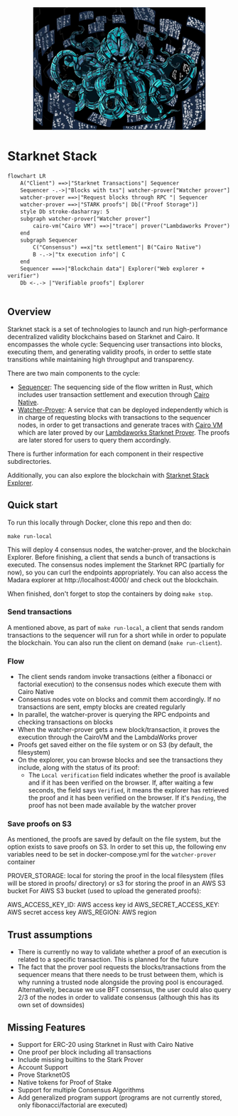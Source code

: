 <div align="center">
<img src="./kraken.jpeg" height="275">
</div>

# Starknet Stack

`````mermaid
flowchart LR
	A("Client") ==>|"Starknet Transactions"| Sequencer
	Sequencer -.->|"Blocks with txs"| watcher-prover["Watcher prover"]
	watcher-prover ==>|"Request blocks through RPC "| Sequencer
	watcher-prover ==>|"STARK proofs"| Db[("Proof Storage")]
	style Db stroke-dasharray: 5
	subgraph watcher-prover["Watcher prover"]
		cairo-vm("Cairo VM") ==>|"trace"| prover("Lambdaworks Prover")
	end
	subgraph Sequencer
		C("Consensus") ==x|"tx settlement"| B("Cairo Native")
		B -.->|"tx execution info"| C
	end
    Sequencer ===>|"Blockchain data"| Explorer("Web explorer + verifier")
    Db <-.-> |"Verifiable proofs"| Explorer
    
`````

## Overview

Starknet stack is a set of technologies to launch and run high-performance decentralized validity blockchains based on Starknet and Cairo. It encompasses the whole cycle: Sequencing user transactions into blocks, executing them, and generating validity proofs, in order to settle state transitions while maintaining high throughput and transparency.

There are two main components to the cycle:

- [Sequencer](/sequencer): The sequencing side of the flow written in Rust, which includes user transaction settlement and execution through [Cairo Native](https://github.com/lambdaclass/cairo_native).
- [Watcher-Prover](/watcher_prover): A service that can be deployed independently which is in charge of requesting blocks with transactions to the sequencer nodes, in order to get transactions and generate traces with [Cairo VM](https://github.com/lambdaclass/cairo-vm/) which are later proved by our [Lambdaworks Starknet Prover](https://github.com/lambdaclass/starknet_stack_prover_lambdaworks). The proofs are later stored for users to query them accordingly.

There is further information for each component in their respective subdirectories.

Additionally, you can also explore the blockchain with [Starknet Stack Explorer](https://github.com/lambdaclass/starknet_stack_explorer).

## Quick start

To run this locally through Docker, clone this repo and then do:

```
make run-local
```

This will deploy 4 consensus nodes, the watcher-prover, and the blockchain Explorer. Before finishing, a client that sends a bunch of transactions is executed. The consensus nodes implement the Starknet RPC (partially for now), so you can curl the endpoints appropriately. You can also access the Madara explorer at http://localhost:4000/ and check out the blockchain. 

When finished, don't forget to stop the containers by doing `make stop`.



### Send transactions

A mentioned above, as part of `make run-local`, a client that sends random transactions to the sequencer will run for a short while in order to populate the blockchain. You can also run the client on demand (`make run-client`).

### Flow

- The client sends random invoke transactions (either a fibonacci or factorial execution) to the consensus nodes which execute them with Cairo Native
- Consensus nodes vote on blocks and commit them accordingly. If no transactions are sent, empty blocks are created regularly
- In parallel, the watcher-prover is querying the RPC endpoints and checking transactions on blocks
- When the watcher-prover gets a new block/transaction, it proves the execution through the CairoVM and the LambdaWorks prover
- Proofs get saved either on the file system or on S3 (by default, the filesystem)
- On the explorer, you can browse blocks and see the transactions they include, along with the status of its proof:
	- The `Local verification` field indicates whether the proof is available and if it has been verified on the browser. If, after waiting a few seconds, the field says `Verified`, it means the explorer has retrieved the proof and it has been verified on the browser. If it's `Pending`, the proof has not been made available by the watcher prover

### Save proofs on S3

As mentioned, the proofs are saved by default on the file system, but the option exists to save proofs on S3. In order to set this up, the following env variables need to be set in docker-compose.yml for the `watcher-prover` container

PROVER_STORAGE:
local for storing the proof in the local filesystem (files will be stored in proofs/ directory) or
s3 for storing the proof in an AWS S3 bucket
For AWS S3 bucket (used to upload the generated proofs):

AWS_ACCESS_KEY_ID: AWS access key id
AWS_SECRET_ACCESS_KEY: AWS secret access key
AWS_REGION: AWS region


## Trust assumptions

- There is currently no way to validate whether a proof of an execution is related to a specific transaction. This is planned for the future
- The fact that the prover pool requests the blocks/transactions from the sequencer means that there needs to be trust between them, which is why running a trusted node alongside the proving pool is encouraged. Alternatively, because we use BFT consensus, the user could also query 2/3 of the nodes in order to validate consensus (although this has its own set of downsides)

## Missing Features
- Support for ERC-20 using Starknet in Rust with Cairo Native
- One proof per block including all transactions
- Include missing builtins to the Stark Prover
- Account Support
- Prove StarknetOS
- Native tokens for Proof of Stake
- Support for multiple Consensus Algorithms
- Add generalized program support (programs are not currently stored, only fibonacci/factorial are executed)


